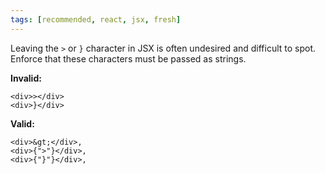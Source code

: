 ```yaml
---
tags: [recommended, react, jsx, fresh]
---
```


Leaving the `>` or `}` character in JSX is often undesired and difficult to
spot. Enforce that these characters must be passed as strings.

**Invalid:**

```tsx
<div>></div>
<div>}</div>
```

**Valid:**

```tsx
<div>&gt;</div>,
<div>{">"}</div>,
<div>{"}"}</div>,
```
